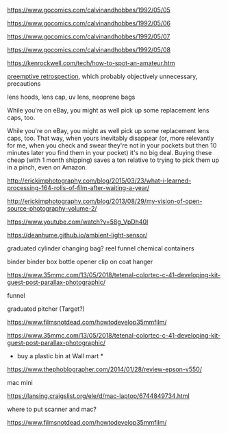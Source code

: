 https://www.gocomics.com/calvinandhobbes/1992/05/05

https://www.gocomics.com/calvinandhobbes/1992/05/06

https://www.gocomics.com/calvinandhobbes/1992/05/07

https://www.gocomics.com/calvinandhobbes/1992/05/08

https://kenrockwell.com/tech/how-to-spot-an-amateur.htm

[preemptive retrospection](https://scholarsarchive.byu.edu/etd/1688), which probably objectively unnecessary, precautions


lens hoods, lens cap, uv lens, neoprene bags

While you're on eBay, you might as well pick up some replacement lens caps, too.

While you're on eBay, you might as well pick up some replacement lens caps, too.
That way, when yours inevitably disappear (or, more relevantly for me, when you check and swear they're not in your pockets but then 10 minutes later you find them in your pocket) it's no big deal.
Buying these cheap (with 1 month shipping) saves a ton relative to trying to pick them up in a pinch, even on Amazon.

http://erickimphotography.com/blog/2015/03/23/what-i-learned-processing-164-rolls-of-film-after-waiting-a-year/

http://erickimphotography.com/blog/2013/08/29/my-vision-of-open-source-photography-volume-2/

https://www.youtube.com/watch?v=58g_VpDh40I

https://deanhume.github.io/ambient-light-sensor/

graduated cylinder
changing bag?
reel
funnel
chemical containers

binder
binder box
bottle opener
clip on coat hanger

https://www.35mmc.com/13/05/2018/tetenal-colortec-c-41-developing-kit-guest-post-parallax-photographic/

funnel

graduated pitcher (Target?)

https://www.filmsnotdead.com/howtodevelop35mmfilm/

https://www.35mmc.com/13/05/2018/tetenal-colortec-c-41-developing-kit-guest-post-parallax-photographic/

* buy a plastic bin at Wall mart *

https://www.thephoblographer.com/2014/01/28/review-epson-v550/

mac mini

https://lansing.craigslist.org/ele/d/mac-laptop/6744849734.html

where to put scanner and mac?

https://www.filmsnotdead.com/howtodevelop35mmfilm/
